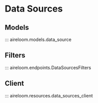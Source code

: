 # Data Sources


## Models

::: aireloom.models.data_source

## Filters

::: aireloom.endpoints.DataSourcesFilters

## Client

::: aireloom.resources.data_sources_client
